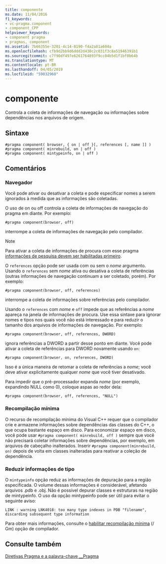 ```yaml
---
title: componente
ms.date: 11/04/2016
f1_keywords:
- vc-pragma.component
- component_CPP
helpviewer_keywords:
- component pragma
- pragmas, component
ms.assetid: 7b66355e-3201-4c14-8190-f4a2a81a604a
ms.openlocfilehash: cfb9d2bb9d6ddd2d430c2c031f3c8a51946391b1
ms.sourcegitcommit: c7f90df497e6261764893f9cc04b5d1f1bf0b64b
ms.translationtype: MT
ms.contentlocale: pt-BR
ms.lasthandoff: 04/05/2019
ms.locfileid: "59032960"
---
```

# <a name="component"></a>componente
Controla a coleta de informações de navegação ou informações sobre dependências nos arquivos de origem.

## <a name="syntax"></a>Sintaxe

```
#pragma component( browser, { on | off }[, references [, name ]] )
#pragma component( minrebuild, on | off )
#pragma component( mintypeinfo, on | off )
```

## <a name="remarks"></a>Comentários

### <a name="browser"></a>Navegador

Você pode ativar ou desativar a coleta e pode especificar nomes a serem ignorados à medida que as informações são coletadas.

O uso de on ou off controla a coleta de informações de navegação do pragma em diante. Por exemplo:

```
#pragma component(browser, off)
```

interrompe a coleta de informações de navegação pelo compilador.

> [!NOTE]
> Para ativar a coleta de informações de procura com esse pragma [informações de pesquisa devem ser habilitadas primeiro](../build/reference/building-browse-information-files-overview.md).

O `references` opção pode ser usada com ou sem o *nome* argumento. Usando o `references` sem *nome* ativa ou desativa a coleta de referências (outras informações de navegação continuam a ser coletado, porém). Por exemplo:

```
#pragma component(browser, off, references)
```

interrompe a coleta de informações sobre referências pelo compilador.

Usando o `references` com *nome* e `off` impede que as referências a *nome* apareça na janela de informações de procura. Use essa sintaxe para ignorar nomes e tipos nos quais você não está interessado e para reduzir o tamanho dos arquivos de informações de navegação. Por exemplo:

```
#pragma component(browser, off, references, DWORD)
```

ignora referências a DWORD a partir desse ponto em diante. Você pode ativar a coleta de referências para DWORD novamente usando `on`:

```
#pragma component(browser, on, references, DWORD)
```

Isso é a única maneira de retomar a coleta de referências a *nome*; você deve ativar explicitamente qualquer *nome* que você tiver desativado.

Para impedir que o pré-processador expanda *nome* (por exemplo, expandindo NULL como 0), coloque aspas ao redor dela:

```
#pragma component(browser, off, references, "NULL")
```

### <a name="minimal-rebuild"></a>Recompilação mínima

O recurso de recompilação mínima do Visual C++ requer que o compilador crie e armazene informações sobre dependências das classes do C++, o que ocupa bastante espaço em disco. Para economizar espaço em disco, você pode usar `#pragma component( minrebuild, off )` sempre que você não precisará coletar informações sobre dependências, por exemplo, em arquivos de cabeçalho inalterados. Inserir `#pragma component(minrebuild, on)` depois de volta em classes inalteradas para reativar a coleção de dependência.

### <a name="reduce-type-information"></a>Reduzir informações de tipo

O `mintypeinfo` opção reduz as informações de depuração para a região especificada. O volume dessas informações é considerável, afetando arquivos .pdb e .obj. Não é possível depurar classes e estruturas na região de mintypeinfo. O uso da opção mintypeinfo pode ser útil para evitar o seguinte aviso:

```
LINK : warning LNK4018: too many type indexes in PDB "filename", discarding subsequent type information
```

Para obter mais informações, consulte o [habilitar recompilação mínima](../build/reference/gm-enable-minimal-rebuild.md) (/ Gm) opção de compilador.

## <a name="see-also"></a>Consulte também

[Diretivas Pragma e a palavra-chave __Pragma](../preprocessor/pragma-directives-and-the-pragma-keyword.md)